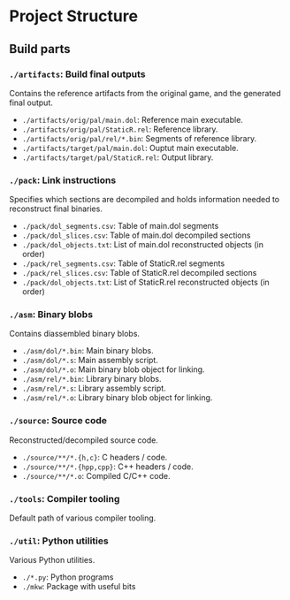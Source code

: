 # Project Structure

## Build parts

### `./artifacts`: Build final outputs

Contains the reference artifacts from the original game, and the generated final output.

- `./artifacts/orig/pal/main.dol`: Reference main executable.
- `./artifacts/orig/pal/StaticR.rel`: Reference library.
- `./artifacts/orig/pal/rel/*.bin`: Segments of reference library.
- `./artifacts/target/pal/main.dol`: Ouptut main executable.
- `./artifacts/target/pal/StaticR.rel`: Output library.

### `./pack`: Link instructions

Specifies which sections are decompiled and holds information needed to reconstruct final binaries.

- `./pack/dol_segments.csv`: Table of main.dol segments
- `./pack/dol_slices.csv`: Table of main.dol decompiled sections
- `./pack/dol_objects.txt`: List of main.dol reconstructed objects (in order)
- `./pack/rel_segments.csv`: Table of StaticR.rel segments
- `./pack/rel_slices.csv`: Table of StaticR.rel decompiled sections
- `./pack/dol_objects.txt`: List of StaticR.rel reconstructed objects (in order)

### `./asm`: Binary blobs

Contains diassembled binary blobs.

- `./asm/dol/*.bin`: Main binary blobs.
- `./asm/dol/*.s`: Main assembly script.
- `./asm/dol/*.o`: Main binary blob object for linking.
- `./asm/rel/*.bin`: Library binary blobs.
- `./asm/rel/*.s`: Library assembly script.
- `./asm/rel/*.o`: Library binary blob object for linking.

### `./source`: Source code

Reconstructed/decompiled source code.

- `./source/**/*.{h,c}`: C headers / code.
- `./source/**/*.{hpp,cpp}`: C++ headers / code.
- `./source/**/*.o`: Compiled C/C++ code.

### `./tools`: Compiler tooling

Default path of various compiler tooling.

### `./util`: Python utilities

Various Python utilities.

- `./*.py`: Python programs
- `./mkw`: Package with useful bits
